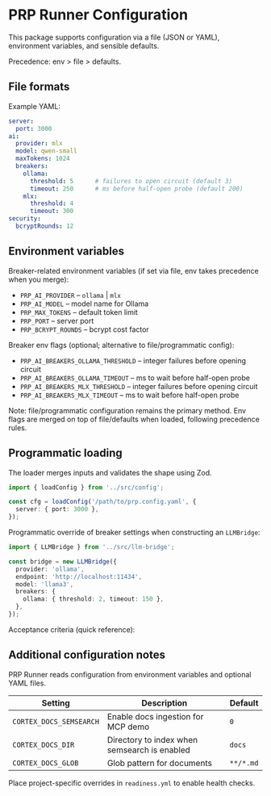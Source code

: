 # PRP Runner Configuration

This package supports configuration via a file (JSON or YAML), environment variables, and sensible defaults.

Precedence: env > file > defaults.

## File formats

Example YAML:

```yaml
server:
  port: 3000
ai:
  provider: mlx
  model: qwen-small
  maxTokens: 1024
  breakers:
    ollama:
      threshold: 5      # failures to open circuit (default 3)
      timeout: 250      # ms before half-open probe (default 200)
    mlx:
      threshold: 4
      timeout: 300
security:
  bcryptRounds: 12
```

## Environment variables

Breaker-related environment variables (if set via file, env takes precedence when you merge):

- `PRP_AI_PROVIDER` – `ollama` | `mlx`
- `PRP_AI_MODEL` – model name for Ollama
- `PRP_MAX_TOKENS` – default token limit
- `PRP_PORT` – server port
- `PRP_BCRYPT_ROUNDS` – bcrypt cost factor

Breaker env flags (optional; alternative to file/programmatic config):

- `PRP_AI_BREAKERS_OLLAMA_THRESHOLD` – integer failures before opening circuit
- `PRP_AI_BREAKERS_OLLAMA_TIMEOUT` – ms to wait before half-open probe
- `PRP_AI_BREAKERS_MLX_THRESHOLD` – integer failures before opening circuit
- `PRP_AI_BREAKERS_MLX_TIMEOUT` – ms to wait before half-open probe

Note: file/programmatic configuration remains the primary method. Env flags are merged on top of
file/defaults when loaded, following precedence rules.

## Programmatic loading

The loader merges inputs and validates the shape using Zod.

```ts
import { loadConfig } from '../src/config';

const cfg = loadConfig('/path/to/prp.config.yaml', {
  server: { port: 3000 },
});
```

Programmatic override of breaker settings when constructing an `LLMBridge`:

```ts
import { LLMBridge } from '../src/llm-bridge';

const bridge = new LLMBridge({
  provider: 'ollama',
  endpoint: 'http://localhost:11434',
  model: 'llama3',
  breakers: {
    ollama: { threshold: 2, timeout: 150 },
  },
});
```

Acceptance criteria (quick reference):

## Additional configuration notes

PRP Runner reads configuration from environment variables and optional YAML files.

| Setting | Description | Default |
|---------|-------------|---------|
| `CORTEX_DOCS_SEMSEARCH` | Enable docs ingestion for MCP demo | `0` |
| `CORTEX_DOCS_DIR` | Directory to index when semsearch is enabled | `docs` |
| `CORTEX_DOCS_GLOB` | Glob pattern for documents | `**/*.md` |

Place project-specific overrides in `readiness.yml` to enable health checks.
